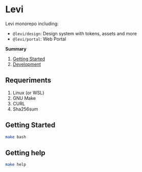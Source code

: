 # Levi

Levi monorepo including:

- `@levi/design`: Design system with tokens, assets and more
- `@levi/portal`: Web Portal

**Summary**

1. [Getting Started](#getting-started)
2. [Development](#development)

## Requeriments

1. Linux (or WSL)
2. GNU Make
3. CURL
4. Sha256sum

## Getting Started

```bash
make bash
```

## Getting help

```bash
make help
```
